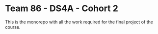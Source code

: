 # Team 86 - DS4A - Cohort 2

This is the monorepo with all the work required for the final project of the course.
